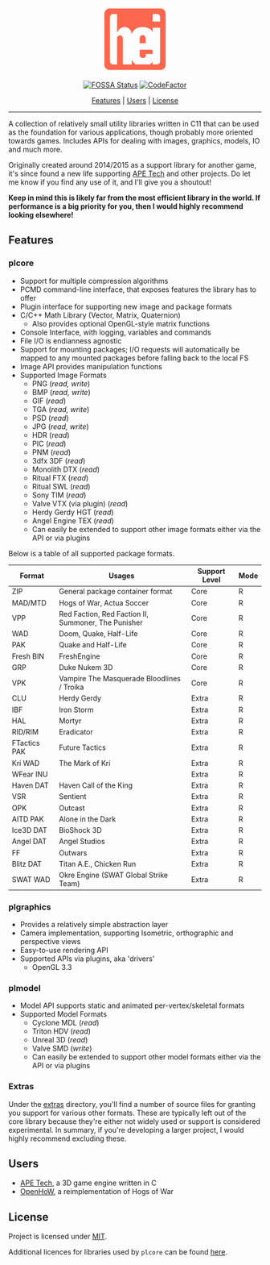 <div align="center">

![Logo](resources/logo.png)

[![FOSSA Status](https://app.fossa.io/api/projects/git%2Bgithub.com%2FTalonBraveInfo%2Fplatform.svg?type=shield)](https://app.fossa.io/projects/git%2Bgithub.com%2FTalonBraveInfo%2Fplatform?ref=badge_shield) [![CodeFactor](https://www.codefactor.io/repository/github/oldtimes-software/hei/badge)](https://www.codefactor.io/repository/github/oldtimes-software/hei)

[Features](#features) | [Users](#users) | [License](#license)

</div>

----

A collection of relatively small utility libraries written in C11 that can be used as the foundation for various applications, though probably more oriented towards games.
Includes APIs for dealing with images, graphics, models, IO and much more.

Originally created around 2014/2015 as a support library for another game, it's since found
a new life supporting [APE Tech](https://www.hogsy.me/p/yin.html) and other projects.
Do let me know if you find any use of it, and I'll give you a shoutout!

**Keep in mind this is likely far from the most efficient library in the world.
If performance is a big priority for you, then I would highly recommend looking elsewhere!**

## Features

### plcore
- Support for multiple compression algorithms
- PCMD command-line interface, that exposes features the library has to offer
- Plugin interface for supporting new image and package formats
- C/C++ Math Library (Vector, Matrix, Quaternion)
    - Also provides optional OpenGL-style matrix functions
- Console Interface, with logging, variables and commands
- File I/O is endianness agnostic
- Support for mounting packages; I/O requests will automatically be mapped to any 
mounted packages before falling back to the local FS
- Image API provides manipulation functions
- Supported Image Formats
  - PNG (*read, write*)
  - BMP (*read, write*)
  - GIF (*read*)
  - TGA (*read, write*)
  - PSD (*read*)
  - JPG (*read, write*)
  - HDR (*read*)
  - PIC (*read*)
  - PNM (*read*)
  - 3dfx 3DF (*read*)
  - Monolith DTX (*read*)
  - Ritual FTX (*read*)
  - Ritual SWL (*read*)
  - Sony TIM (*read*)
  - Valve VTX (via plugin) (*read*)
  - Herdy Gerdy HGT (*read*)
  - Angel Engine TEX (*read*)
  - Can easily be extended to support other image formats either via the API or via plugins

Below is a table of all supported package formats.

| Format       | Usages                                              | Support Level | Mode |
|--------------|-----------------------------------------------------|---------------|------|
| ZIP          | General package container format                    | Core          | R    |
| MAD/MTD      | Hogs of War, Actua Soccer                           | Core          | R    |
| VPP          | Red Faction, Red Faction II, Summoner, The Punisher | Core          | R    |
| WAD          | Doom, Quake, Half-Life                              | Core          | R    |
| PAK          | Quake and Half-Life                                 | Core          | R    |
| Fresh BIN    | FreshEngine                                         | Core          | R    |
| GRP          | Duke Nukem 3D                                       | Core          | R    |
| VPK          | Vampire The Masquerade Bloodlines / Troika          | Core          | R    |
| CLU          | Herdy Gerdy                                         | Extra         | R    |
| IBF          | Iron Storm                                          | Extra         | R    |
| HAL          | Mortyr                                              | Extra         | R    |
| RID/RIM      | Eradicator                                          | Extra         | R    |
| FTactics PAK | Future Tactics                                      | Extra         | R    |
| Kri WAD      | The Mark of Kri                                     | Extra         | R    |
| WFear INU    |                                                     | Extra         | R    |
| Haven DAT    | Haven Call of the King                              | Extra         | R    |
| VSR          | Sentient                                            | Extra         | R    |
| OPK          | Outcast                                             | Extra         | R    |
| AITD PAK     | Alone in the Dark                                   | Extra         | R    |
| Ice3D DAT    | BioShock 3D                                         | Extra         | R    |
| Angel DAT    | Angel Studios                                       | Extra         | R    |
| FF           | Outwars                                             | Extra         | R    |
| Blitz DAT    | Titan A.E., Chicken Run                             | Extra         | R    |
| SWAT WAD     | Okre Engine (SWAT Global Strike Team)               | Extra         | R    |

### plgraphics
- Provides a relatively simple abstraction layer
- Camera implementation, supporting Isometric, orthographic and perspective views
- Easy-to-use rendering API
- Supported APIs via plugins, aka 'drivers'
  - OpenGL 3.3
  
### plmodel

- Model API supports static and animated per-vertex/skeletal formats
- Supported Model Formats
    - Cyclone MDL (*read*)
    - Triton HDV (*read*)
    - Unreal 3D (*read*)
    - Valve SMD (*write*)
    - Can easily be extended to support other model formats either via the API or via plugins

### Extras

Under the [extras](extras) directory, you'll find a number of source files for granting you support for various other formats. These are typically left out of the core library because they're either not widely used or support is considered experimental. In summary, if you're developing a larger project, I would highly recommend excluding these.

## Users

- [APE Tech](https://hogsy.itch.io/ape-tech), a 3D game engine written in C
- [OpenHoW](https://github.com/TalonBraveInfo/OpenHoW), a reimplementation of Hogs of War

## License

Project is licensed under [MIT](LICENSE).

Additional licences for libraries used by `plcore` can be found [here](docs/plcore).
